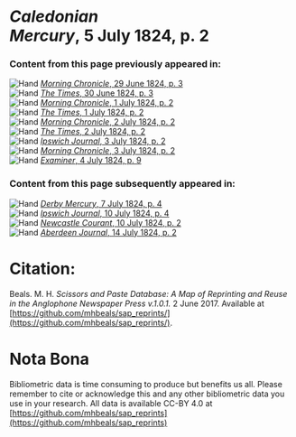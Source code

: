 # *Caledonian Mercury*, 5 July 1824, p. 2  
  
### Content from this page previously appeared in:  
![Hand](http://scissorsandpaste.net/wp-content/uploads/2017/06/smallhandpointer.png) [*Morning Chronicle*, 29 June 1824, p. 3](https://mhbeals.github.io/sap_html/Morning-Chronicle/Morning-Chronicle-29-June-1824-p-3)  
![Hand](http://scissorsandpaste.net/wp-content/uploads/2017/06/smallhandpointer.png) [*The Times*, 30 June 1824, p. 3](https://mhbeals.github.io/sap_html/The-Times/The-Times-30-June-1824-p-3)  
![Hand](http://scissorsandpaste.net/wp-content/uploads/2017/06/smallhandpointer.png) [*Morning Chronicle*, 1 July 1824, p. 2](https://mhbeals.github.io/sap_html/Morning-Chronicle/Morning-Chronicle-1-July-1824-p-2)  
![Hand](http://scissorsandpaste.net/wp-content/uploads/2017/06/smallhandpointer.png) [*The Times*, 1 July 1824, p. 2](https://mhbeals.github.io/sap_html/The-Times/The-Times-1-July-1824-p-2)  
![Hand](http://scissorsandpaste.net/wp-content/uploads/2017/06/smallhandpointer.png) [*Morning Chronicle*, 2 July 1824, p. 2](https://mhbeals.github.io/sap_html/Morning-Chronicle/Morning-Chronicle-2-July-1824-p-2)  
![Hand](http://scissorsandpaste.net/wp-content/uploads/2017/06/smallhandpointer.png) [*The Times*, 2 July 1824, p. 2](https://mhbeals.github.io/sap_html/The-Times/The-Times-2-July-1824-p-2)  
![Hand](http://scissorsandpaste.net/wp-content/uploads/2017/06/smallhandpointer.png) [*Ipswich Journal*, 3 July 1824, p. 2](https://mhbeals.github.io/sap_html/Ipswich-Journal/Ipswich-Journal-3-July-1824-p-2)  
![Hand](http://scissorsandpaste.net/wp-content/uploads/2017/06/smallhandpointer.png) [*Morning Chronicle*, 3 July 1824, p. 2](https://mhbeals.github.io/sap_html/Morning-Chronicle/Morning-Chronicle-3-July-1824-p-2)  
![Hand](http://scissorsandpaste.net/wp-content/uploads/2017/06/smallhandpointer.png) [*Examiner*, 4 July 1824, p. 9](https://mhbeals.github.io/sap_html/Examiner/Examiner-4-July-1824-p-9)  
  
### Content from this page subsequently appeared in:  
![Hand](http://scissorsandpaste.net/wp-content/uploads/2017/06/smallhandpointer.png) [*Derby Mercury*, 7 July 1824, p. 4](https://mhbeals.github.io/sap_html/Derby-Mercury/Derby-Mercury-7-July-1824-p-4)  
![Hand](http://scissorsandpaste.net/wp-content/uploads/2017/06/smallhandpointer.png) [*Ipswich Journal*, 10 July 1824, p. 4](https://mhbeals.github.io/sap_html/Ipswich-Journal/Ipswich-Journal-10-July-1824-p-4)  
![Hand](http://scissorsandpaste.net/wp-content/uploads/2017/06/smallhandpointer.png) [*Newcastle Courant*, 10 July 1824, p. 2](https://mhbeals.github.io/sap_html/Newcastle-Courant/Newcastle-Courant-10-July-1824-p-2)  
![Hand](http://scissorsandpaste.net/wp-content/uploads/2017/06/smallhandpointer.png) [*Aberdeen Journal*, 14 July 1824, p. 2](https://mhbeals.github.io/sap_html/Aberdeen-Journal/Aberdeen-Journal-14-July-1824-p-2)  


# Citation: 

Beals. M. H. *Scissors and Paste Database: A Map of Reprinting and Reuse in the Anglophone Newspaper Press v.1.0.1.* 2 June 2017. Available at [https://github.com/mhbeals/sap_reprints/](https://github.com/mhbeals/sap_reprints/). 

# Nota Bona

Bibliometric data is time consuming to produce but benefits us all. Please remember to cite or acknowledge this and any other bibliometric data you use in your research. All data is available CC-BY 4.0 at [https://github.com/mhbeals/sap_reprints](https://github.com/mhbeals/sap_reprints)